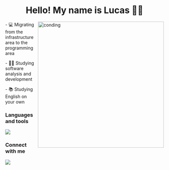 
<h1 align = "center" >Hello! My name is Lucas 🖖🏼</h1>
 <img src= "https://media.tenor.com/5ry-200hErMAAAAd/hacker-hacker-man.gif" width = "400"  align= "right" alt = "conding" bordradil / > 

<p >  - 💻 Migrating from the infrastructure area to the programming area </P>
<p >  - 🧑‍🎓 Studying software analysis and development </p> 
<p >  - 📚 Studying English on your own </p> 
 
</div>

<div>
  <h3>Languages and tools </h3>
  <a href="https://skillicons.dev"> <img src="https://skillicons.dev/icons?i=html,css,js,mysql,git,github,linux"/></a>
</div>

<div>
 <h3 > Connect with me </h3>
  <a href="https://www.linkedin.com/in/lucas-vicente-564244174/" tang="_blank"> <img src = "https://img.shields.io/badge/LinkedIn-0077B5?style=for-the-badge&logo=linkedin&logoColor=white" tang="_blank" </img>  </a>
 
 </div>
